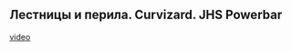 ## Лестницы и перила. Curvizard. JHS Powerbar

[video](https://player.softculture.cc/embed/online/DIK/DIK_1.1.11_L3-10_Stairs.mp4)